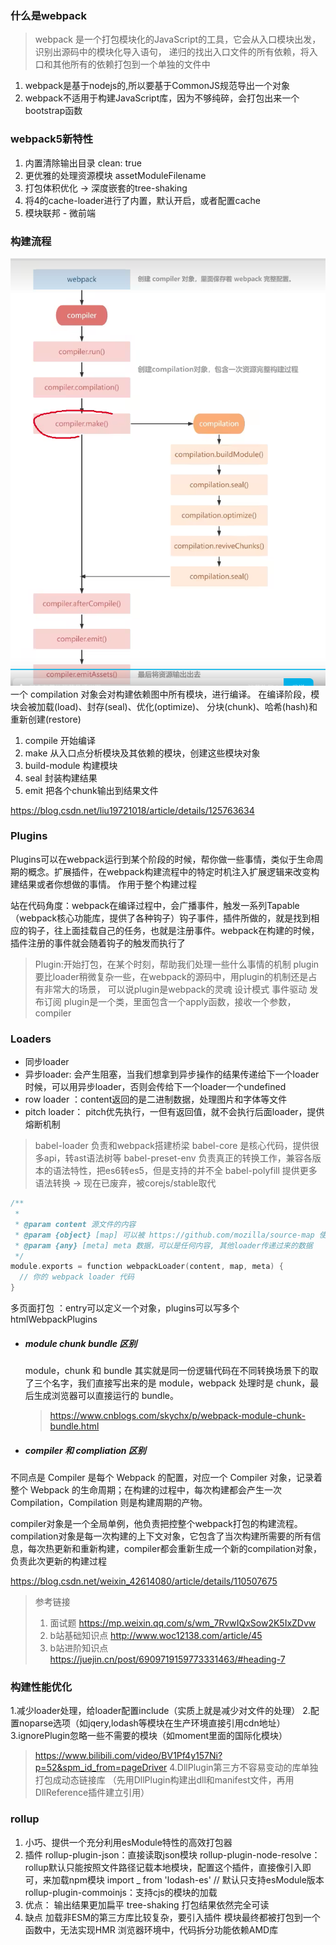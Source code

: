### 什么是webpack
> webpack 是一个打包模块化的JavaScript的工具，它会从入口模块出发，识别出源码中的模块化导入语句，
递归的找出入口文件的所有依赖，将入口和其他所有的依赖打包到一个单独的文件中

1. webpack是基于nodejs的,所以要基于CommonJS规范导出一个对象
2. webpack不适用于构建JavaScript库，因为不够纯碎，会打包出来一个bootstrap函数

### webpack5新特性
1. 内置清除输出目录 clean: true
2. 更优雅的处理资源模块 assetModuleFilename
3. 打包体积优化 -> 深度嵌套的tree-shaking
4. 将4的cache-loader进行了内置，默认开启，或者配置cache
5. 模块联邦 - 微前端
### 构建流程
![](img/compiler.png)
一个 compilation 对象会对构建依赖图中所有模块，进行编译。 在编译阶段，模块会被加载(load)、封存(seal)、优化(optimize)、 分块(chunk)、哈希(hash)和重新创建(restore)
1. compile 开始编译
2. make 从入口点分析模块及其依赖的模块，创建这些模块对象
3. build-module 构建模块
4. seal 封装构建结果
5. emit 把各个chunk输出到结果文件

https://blog.csdn.net/liu19721018/article/details/125763634

### Plugins
Plugins可以在webpack运行到某个阶段的时候，帮你做一些事情，类似于生命周期的概念。扩展插件，在webpack构建流程中的特定时机注入扩展逻辑来改变构建结果或者你想做的事情。
作用于整个构建过程

站在代码角度：webpack在编译过程中，会广播事件，触发一系列Tapable（webpack核心功能库，提供了各种钩子）钩子事件，插件所做的，就是找到相应的钩子，往上面挂载自己的任务，也就是注册事件。webpack在构建的时候，插件注册的事件就会随着钩子的触发而执行了

> Plugin:开始打包，在某个时刻，帮助我们处理一些什么事情的机制
plugin要比loader稍微复杂一些，在webpack的源码中，用plugin的机制还是占有非常大的场景，
可以说plugin是webpack的灵魂
设计模式
  事件驱动  发布订阅
plugin是一个类，里面包含一个apply函数，接收一个参数，compiler

### Loaders
- 同步loader
- 异步loader: 会产生阻塞，当我们想拿到异步操作的结果传递给下一个loader时候，可以用异步loader，否则会传给下一个loader一个undefined
- row loader ：content返回的是二进制数据，处理图片和字体等文件
- pitch loader： pitch优先执行，一但有返回值，就不会执行后面loader，提供熔断机制
  
> babel-loader 负责和webpack搭建桥梁
babel-core 是核心代码，提供很多api，转ast语法树等
babel-preset-env 负责真正的转换工作，兼容各版本的语法特性，把es6转es5，但是支持的并不全
babel-polyfill 提供更多语法转换 -> 现在已废弃，被corejs/stable取代
``` C
/**
 *
 * @param content 源文件的内容
 * @param {object} [map] 可以被 https://github.com/mozilla/source-map 使用的 SourceMap 数据
 * @param {any} [meta] meta 数据，可以是任何内容, 其他loader传递过来的数据
 */
module.exports = function webpackLoader(content, map, meta) {
  // 你的 webpack loader 代码
}
```

多页面打包 ：entry可以定义一个对象，plugins可以写多个htmlWebpackPlugins

- ##### module chunk bundle 区别
  module，chunk 和 bundle 其实就是同一份逻辑代码在不同转换场景下的取了三个名字，我们直接写出来的是 module，webpack 处理时是 chunk，最后生成浏览器可以直接运行的 bundle。
   > https://www.cnblogs.com/skychx/p/webpack-module-chunk-bundle.html

- ##### compiler 和 compliation 区别
 不同点是 Compiler 是每个 Webpack 的配置，对应一个 Compiler 对象，记录着整个 Webpack 的生命周期；在构建的过程中，每次构建都会产生一次Compilation，Compilation 则是构建周期的产物。

 compiler对象是一个全局单例，他负责把控整个webpack打包的构建流程。compilation对象是每一次构建的上下文对象，它包含了当次构建所需要的所有信息，每次热更新和重新构建，compiler都会重新生成一个新的compilation对象，负责此次更新的构建过程

 https://blog.csdn.net/weixin_42614080/article/details/110507675
 
> 参考链接 
>  1. 面试题 https://mp.weixin.qq.com/s/wm_7RvwIQxSow2K5IxZDvw
>  2. b站基础知识点 http://www.woc12138.com/article/45
>  3. b站进阶知识点 https://juejin.cn/post/6909719159773331463/#heading-7


### 构建性能优化  
1.减少loader处理，给loader配置include（实质上就是减少对文件的处理）
2.配置noparse选项（如jqery,lodash等模块在生产环境直接引用cdn地址）
3.ignorePlugin忽略一些不需要的模块（如moment里面的国际化模块） 
>https://www.bilibili.com/video/BV1Pf4y157Ni?p=52&spm_id_from=pageDriver
4.DllPlugin第三方不容易变动的库单独打包成动态链接库 （先用DllPlugin构建出dll和manifest文件，再用DllReference插件建立引用）

  
### rollup
1. 小巧、提供一个充分利用esModule特性的高效打包器 
2. 插件
rollup-plugin-json：直接读取json模块
rollup-plugin-node-resolve：rollup默认只能按照文件路径记载本地模块，配置这个插件，直接像引入即可，来加载npm模块 
import _ from 'lodash-es' // 默认只支持esModule版本
rollup-plugin-commoinjs：支持cjs的模块的加载
3. 优点：
   输出结果更加扁平
   tree-shaking
   打包结果依然完全可读
4. 缺点
   加载非ESM的第三方库比较复杂，要引入插件
   模块最终都被打包到一个函数中，无法实现HMR
   浏览器环境中，代码拆分功能依赖AMD库
   